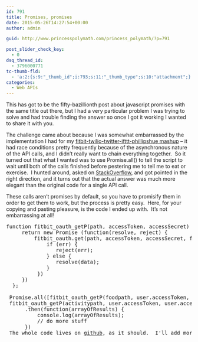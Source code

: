 ```yaml
---
id: 791
title: Promises, promises
date: 2015-05-26T14:27:54+00:00
author: admin

guid: http://www.princesspolymath.com/princess_polymath/?p=791

post_slider_check_key:
  - 0
dsq_thread_id:
  - 3796000771
tc-thumb-fld:
  - 'a:2:{s:9:"_thumb_id";i:793;s:11:"_thumb_type";s:10:"attachment";}'
categories:
  - Web APIs
---
```

This has got to be the fifty-bazillionth post about javascript promises with the same title out there, but I had a very particular problem I was trying to solve and had trouble finding the answer so once I got it working I wanted to share it with you.

The challenge came about because I was somewhat embarrassed by the implementation I had for my [fitbit-twilio-twitter-ifttt-phillipshue mashup](http://www.princesspolymath.com/princess_polymath/?p=787) &#8211; it had race conditions pretty frequently because of the asynchronous nature of the API calls, and I didn&#8217;t really want to chain everything together.  So it turned out that what I wanted was to use Promise.all() to tell the script to wait until both of the calls finished before pestering me to tell me to eat or exercise.  I hunted around, asked on [StackOverflow](http://stackoverflow.com/questions/30428045/using-promise-all-for-multiple-http-oauth-queries), and got pointed in the right direction, and it turns out that the actual answer was much more elegant than the original code for a single API call.

These calls aren&#8217;t promises by default, so you have to promisify them in order to get them to work, but the process is pretty easy.  Here, for your copying and pasting pleasure, is the code I ended up with.  It&#8217;s not embarrassing at all!

<pre>function fitbit_oauth_getP(path, accessToken, accessSecret) {
     return new Promise (function(resolve, reject) {
         fitbit_oauth.get(path, accessToken, accessSecret, function(err, data, res) {
             if (err) {
                reject(err);
             } else {
                resolve(data);
             }
          })
     })
  };

 Promise.all([fitbit_oauth_getP(foodpath, user.accessToken, user.accessSecret), 
 fitbit_oauth_getP(activitypath, user.accessToken, user.accessSecret)])
      .then(function(arrayOfResults) {
          console.log(arrayOfResults);
          // do more stuff
      })
 The whole code lives on <a href="https://github.com/synedra/fitfood">github</a>, as it should.  I'll add more functionality later, but for now, this should help you get started if you're trying to make a couple of web calls to APIs and process the results in one big clump at the end.</pre>